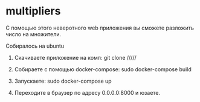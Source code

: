 # multipliers
С помощью этого неверотного web приложения вы сможете разложить число на множители. 

Собиралось на ubuntu

1. Скачиваете приложение на комп: 
  git clone /////
2. Собираете с помощью docker-compose:
  sudo docker-compose build

3. Запускаете: 
  sudo docker-compose up
  
4. Переходите в браузер по адресу 0.0.0.0:8000 и юзаете.
  

